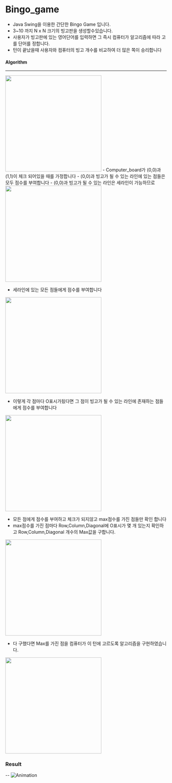 # Bingo_game


- Java Swing을 이용한 간단한 Bingo Game 입니다.
- 3~10 까지 N x N 크기의 빙고판을 생성할수있습니다.
- 사용자가 빙고판에 있는 영어단어를 입력하면 그 즉시 컴퓨터가 알고리즘에 따라 고를 단어를 정합니다.
- 턴이 끝났을때 사용자와 컴퓨터의 빙고 개수를 비교하여 더 많은 쪽이 승리합니다


<h4>Algorithm</h4>



---



<img src="https://user-images.githubusercontent.com/78923992/207078779-c4dbefe7-0696-4c0b-b8e5-5b9c915fdafc.png"  width="300" height="300"/>
- Computer_board가 (0,0)과 (1,1)이 체크 되어있을 때를 가정합니다
- (0,0)과 빙고가 될 수 있는 라인에 있는 점들은 모두 점수를 부여합니다
- (0,0)과 빙고가 될 수 있는 라인은 세라인이 가능하므로




<img src="https://user-images.githubusercontent.com/78923992/207078843-5fd6da05-f122-4ab2-b77e-3442f3ac50e4.png"  width="300" height="300">



- 세라인에 있는 모든 점들에게 점수를 부여합니다




<img src="https://user-images.githubusercontent.com/78923992/207078873-a3db354a-7ebd-4cd5-bb7d-df7792588643.png"  width="300" height="300"/>



- 이렇게 각 점마다 O표시가됬다면 그 점이 빙고가 될 수 있는 라인에 존재하는 점들에게 점수를 부여합니다




<img src="https://user-images.githubusercontent.com/78923992/207078900-267c94af-d557-4ab6-a1b2-c9477228a4c0.png"  width="300" height="300"/>



- 모든 점에게 점수를 부여하고 체크가 되지않고 max점수를 가진 점들만 확인 합니다
- max점수를 가진 점마다 Row,Column,Diagonal에 O표시가 몇 개 있는지 확인하고 Row,Column,Diagonal 개수의 Max값을 구합니다.



<img src="https://user-images.githubusercontent.com/78923992/207078929-8199db8b-e850-41ee-86bd-1af250fe9cfa.png"  width="300" height="300"/>



- 다 구했다면 Max를 가진 점을 컴퓨터가 이 턴에 고르도록 알고리즘을 구현하였습니다.




<img src="https://user-images.githubusercontent.com/78923992/207078958-9dcae318-4040-4bda-ae42-2c3ddc43ce3f.png"  width="300" height="300"/>










<h3>Result</h3>


--
![Animation](https://user-images.githubusercontent.com/78923992/207081789-16ca7bf7-fd45-4f86-9d66-8e0d8293cb51.gif)






